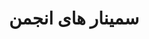 ---
title: "سمینار های انجمن"
draft: false
bg_image: "images/IMG.jpg"
description : "سمینارهای انجمن جایی که اساتید و صاحبان مهارت در قالب یک ارايه تجربیات خود را در چند ساعت در خدمت شما میگذارند. انجمن به طور مکرر اقدام به برگزاری های سمینار های مختلف خواهد کرد. تا در کنار تحصیل و دروس نظری از تجربه های بزرگان این رشته استفاده کنید."
---